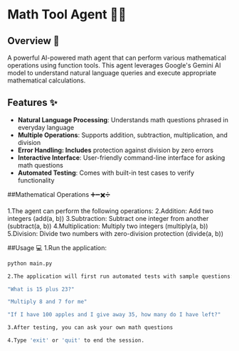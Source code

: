# Math Tool Agent 🤖🧮


## Overview 📝
A powerful AI-powered math agent that can perform various mathematical operations using function tools. This agent leverages Google's Gemini AI model to understand natural language queries and execute appropriate mathematical calculations.


## Features ✨

- **Natural Language Processing**: Understands math questions phrased in everyday language
- **Multiple Operations**: Supports addition, subtraction, multiplication, and division
- **Error Handling: Includes** protection against division by zero errors
- **Interactive Interface**: User-friendly command-line interface for asking math questions
- **Automated Testing**: Comes with built-in test cases to verify functionality


##Mathematical Operations ➕➖✖️➗

1.The agent can perform the following operations:
2.Addition: Add two integers (add(a, b))
3.Subtraction: Subtract one integer from another (subtract(a, b))
4.Multiplication: Multiply two integers (multiply(a, b))
5.Division: Divide two numbers with zero-division protection (divide(a, b))

##Usage 💻
1.Run the application:
```bash
python main.py

2.The application will first run automated tests with sample questions:

"What is 15 plus 23?"

"Multiply 8 and 7 for me"

"If I have 100 apples and I give away 35, how many do I have left?"

3.After testing, you can ask your own math questions

4.Type 'exit' or 'quit' to end the session.

